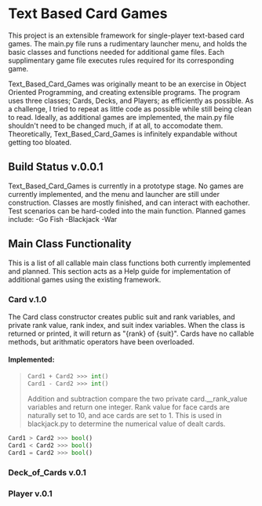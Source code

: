 # Text Based Card Games

This project is an extensible framework for single-player text-based card games. The main.py file runs a rudimentary launcher menu, and holds the basic classes and functions needed for additional game files. Each supplimentary game file executes rules required for its corresponding game.

Text_Based_Card_Games was originally meant to be an exercise in Object Oriented Programming, and creating extensible programs. The program uses three classes; Cards, Decks, and Players; as efficiently as possible. As a challenge, I tried to repeat as little code as possible while still being clean to read. Ideally, as additional games are implemented, the main.py file shouldn't need to be changed much, if at all, to accomodate them. Theoretically, Text_Based_Card_Games is infinitely expandable without getting too bloated.


## Build Status v.0.0.1

Text_Based_Card_Games is currently in a prototype stage. No games are currently implemented, and the menu and launcher are still under construction. Classes are mostly finished, and can interact with eachother. Test scenarios can be hard-coded into the main function. Planned games include:
-Go Fish
-Blackjack
-War


## Main Class Functionality

This is a list of all callable main class functions both currently implemented and planned. This section acts as a Help guide for implementation of additional games using the existing framework.


### Card v.1.0

The Card class constructor creates public suit and rank variables, and private rank value, rank index, and suit index variables. When the class is returned or printed, it will return as "{rank} of {suit}". Cards have no callable methods, but arithmatic operators have been overloaded.

#### Implemented:

> ```py
> Card1 + Card2 >>> int()
> Card1 - Card2 >>> int()
> ```
> Addition and subtraction compare the two private card.\__rank_value variables and return one integer. Rank value for face cards are naturally set to 10, and ace cards are set to 1. This is used in blackjack.py to determine the numerical value of dealt cards.

```py
Card1 > Card2 >>> bool()
Card1 < Card2 >>> bool()
Card1 = Card2 >>> bool()
```


### Deck_of_Cards v.0.1

### Player v.0.1
